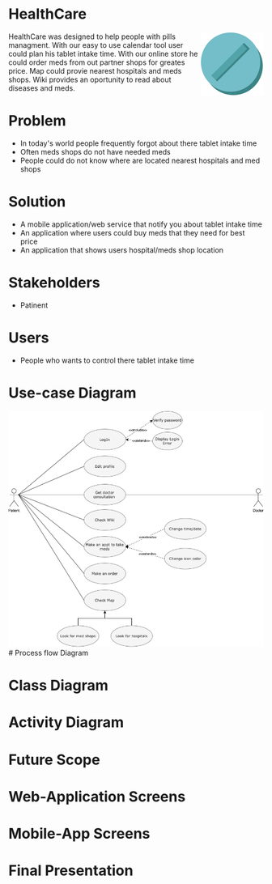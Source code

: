 # HealthCare
<img align="right" width="125" height="125" src="Images/img1.png">

HealthCare was designed to help people with pills managment. With our easy to use calendar tool user could plan his tablet intake time. With our online store he could order meds from out partner shops for greates price. Map could provie nearest hospitals and meds shops. Wiki provides an oportunity to read about diseases and meds.
# Problem
+ In today's world people frequently forgot about there tablet intake time
+ Often meds shops do not have needed meds
+ People could do not know where are located nearest hospitals and med shops

# Solution
+ A mobile application/web service that notify you about tablet intake time
+ An application where users could buy meds that they need for best price
+ An application that shows users hospital/meds shop location

# Stakeholders
+ Patinent

# Users
+ People who wants to control there tablet intake time

# Use-case Diagram
<img src="Diagrams/UseCase_HealthCare.png">
# Process flow Diagram

# Class Diagram

# Activity Diagram

# Future Scope

# Web-Application Screens

# Mobile-App Screens

# Final Presentation

